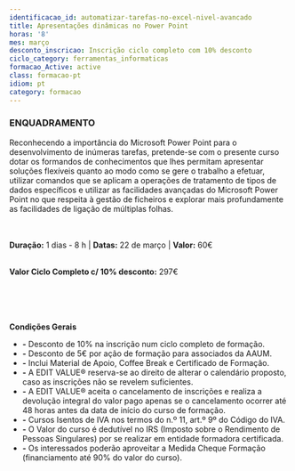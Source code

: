 ```yaml
---
identificacao_id: automatizar-tarefas-no-excel-nivel-avancado
title: Apresentações dinâmicas no Power Point
horas: '8'
mes: março
desconto_inscricao: Inscrição ciclo completo com 10% desconto
ciclo_category: ferramentas_informaticas
formacao_Active: active
class: formacao-pt
idiom: pt
category: formacao
---
```


### **ENQUADRAMENTO**
Reconhecendo a importância do Microsoft Power Point para o desenvolvimento de inúmeras tarefas, pretende-se com o presente curso dotar os formandos de conhecimentos que lhes permitam apresentar soluções flexíveis quanto ao modo como se gere o trabalho a efetuar, utilizar comandos que se aplicam a operações de tratamento de tipos de dados específicos e utilizar as facilidades avançadas do Microsoft Power Point no que respeita à gestão de ficheiros e explorar mais profundamente as facilidades de ligação de múltiplas folhas. <br><br><br>

**Duração:** 1 dias - 8 h  \|  **Datas:** 22 de março  \|  **Valor:** 60€<br><br> 

**Valor Ciclo Completo c/ 10% desconto:** 297€<br><br><br><br><br>

**Condições Gerais**

+ **\-** Desconto de 10% na inscrição num ciclo completo de formação.
+ **\-** Desconto de 5€ por ação de formação para associados da AAUM.
+ **\-** Inclui Material de Apoio, Coffee Break e Certificado de Formação.
+ **\-** A EDIT VALUE® reserva-se ao direito de alterar o calendário proposto, caso as inscrições não se revelem suficientes.
+ **\-** A EDIT VALUE® aceita o cancelamento de inscrições e realiza a devolução integral do valor pago apenas se o cancelamento ocorrer até 48 horas antes da data de início do curso de formação.
+ **\-** Cursos Isentos de IVA nos termos do n.º 11, art.º 9º do Código do IVA.
+ **\-** O Valor do curso é dedutível no IRS (Imposto sobre o Rendimento de Pessoas Singulares) por se realizar em entidade formadora certificada.
+ **\-** Os interessados poderão aproveitar a Medida Cheque Formação (financiamento até 90% do valor do curso).
